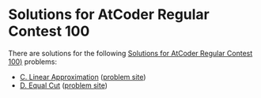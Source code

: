 # Solutions for AtCoder Regular Contest 100

There are solutions for the following [Solutions for AtCoder Regular Contest 100)](https://atcoder.jp/contests/arc100) problems:

- [C. Linear Approximation](c.py)
  ([problem site](https://atcoder.jp/contests/arc100/tasks/arc100_a))
- [D. Equal Cut](d.cc)
  ([problem site](https://atcoder.jp/contests/arc100/tasks/arc100_b))
